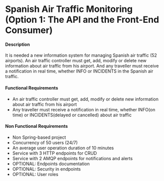 # Spanish Air Traffic Monitoring (Option 1: The API and the Front-End Consumer)

<H4>Description</h4>

It is needed a new information system for managing Spanish air traffic (52 airports).
An air traffic controller must get, add, modify or delete new information about air traffic from his airport.
And any traveller must receive a notification in real time, whether INFO or INCIDENTS in the Spanish air traffic. 

<H4>Functional Requirements</H4>

* An air traffic controller must get, add, modify or delete new information about air traffic from his airport
* Any traveller must receive a notification in real time, whether INFO(on time) or INCIDENTS(delayed or cancelled) about air traffic


<H4>Non Functional Requirements</H4> 

* Non Spring-based project 
* Concurrency of 50 users (24/7) 
* An average user operation duration of 10 minutes 
* Service with 3 HTTP endpoints for CRUD 
* Service with 2 AMQP endpoints for notifications and alerts
* OPTIONAL: Endpoints documentation
* OPTIONAL: Security in endpoints
* OPTIONAL: User roles